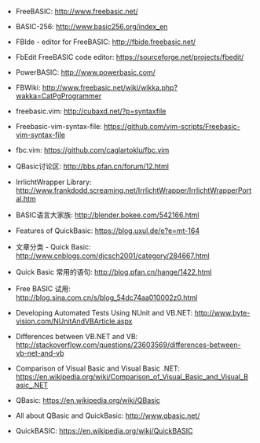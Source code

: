 * FreeBASIC: http://www.freebasic.net/
* BASIC-256: http://www.basic256.org/index_en
* FBIde - editor for FreeBASIC: http://fbide.freebasic.net/
* FbEdit FreeBASIC code editor: https://sourceforge.net/projects/fbedit/
* PowerBASIC: http://www.powerbasic.com/
* FBWiki: http://www.freebasic.net/wiki/wikka.php?wakka=CatPgProgrammer

* freebasic.vim: http://cubaxd.net/?p=syntaxfile
* Freebasic-vim-syntax-file: https://github.com/vim-scripts/Freebasic-vim-syntax-file
* fbc.vim: https://github.com/caglartoklu/fbc.vim

* QBasic讨论区: http://bbs.pfan.cn/forum/12.html

* IrrlichtWrapper Library: http://www.frankdodd.screaming.net/IrrlichtWrapper/IrrlichtWrapperPortal.htm

* BASIC语言大家族: http://blender.bokee.com/542166.html

* Features of QuickBasic: https://blog.uxul.de/e?e=mt-164

* 文章分类 - Quick Basic: http://www.cnblogs.com/djcsch2001/category/284667.html
* Quick Basic 常用的语句: http://blog.pfan.cn/hange/1422.html
* Free BASIC 试用: http://blog.sina.com.cn/s/blog_54dc74aa010002z0.html
* Developing Automated Tests Using NUnit and VB.NET: http://www.byte-vision.com/NUnitAndVBArticle.aspx
* Differences between VB.NET and VB: http://stackoverflow.com/questions/23603569/differences-between-vb-net-and-vb
* Comparison of Visual Basic and Visual Basic .NET: https://en.wikipedia.org/wiki/Comparison_of_Visual_Basic_and_Visual_Basic_.NET
* QBasic: https://en.wikipedia.org/wiki/QBasic

* All about QBasic and QuickBasic: http://www.qbasic.net/

* QuickBASIC: https://en.wikipedia.org/wiki/QuickBASIC


